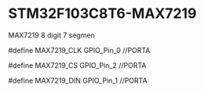 # STM32F103C8T6-MAX7219

MAX7219 8 digit 7 segmen

#define MAX7219_CLK   GPIO_Pin_0    //PORTA

#define MAX7219_CS    GPIO_Pin_2    //PORTA

#define MAX7219_DIN   GPIO_Pin_1    //PORTA


